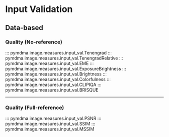 # Input Validation

## Data-based
### Quality (No-reference)
<!-- ::: pymdma.image.measures.input_val.DOM -->
::: pymdma.image.measures.input_val.Tenengrad
::: pymdma.image.measures.input_val.TenengradRelative
::: pymdma.image.measures.input_val.EME
::: pymdma.image.measures.input_val.ExposureBrightness
::: pymdma.image.measures.input_val.Brightness
::: pymdma.image.measures.input_val.Colorfulness
::: pymdma.image.measures.input_val.CLIPIQA
::: pymdma.image.measures.input_val.BRISQUE

______________________________________________________________________

### Quality (Full-reference)
::: pymdma.image.measures.input_val.PSNR
::: pymdma.image.measures.input_val.SSIM
::: pymdma.image.measures.input_val.MSSIM
